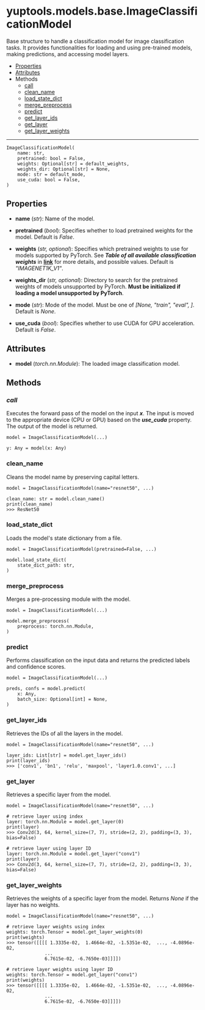 # yuptools.models.base.ImageClassificationModel

Base structure to handle a classification model for image classification tasks.
It provides functionalities for loading and using pre-trained models, making predictions, and accessing model layers.


- [Properties](#properties)
- [Attributes](#attributes)
- Methods
  - [call](#call)
  - [clean_name](#clean_name)
  - [load_state_dict](#load_state_dict)
  - [merge_preprocess](#merge_preprocess)
  - [predict](#predict)
  - [get_layer_ids](#get_layer_ids)
  - [get_layer](#get_layer)
  - [get_layer_weights](#get_layer_weights)


---


```
ImageClassificationModel(
    name: str,
    pretrained: bool = False,
    weights: Optional[str] = default_weights,
    weights_dir: Optional[str] = None,
    mode: str = default_mode,
    use_cuda: bool = False,
)
```

## Properties

- **name** (*str*):
Name of the model.

- **pretrained** (*bool*):
Specifies whether to load pretrained weights for the model.
Default is *False*.

- **weights** (*str, optional*):
Specifies which pretrained weights to use for models supported by PyTorch.
See ***Table of all available classification weights*** in [**link**](https://pytorch.org/vision/stable/models.html) for more details, and possible values.
Default is *"IMAGENET1K_V1"*.

- **weights_dir** (*str, optional*):
Directory to search for the pretrained weights of models unsupported by PyTorch.
**Must be initialized if loading a model unsupported by PyTorch**.

- **mode** (*str*):
Mode of the model.
Must be one of *[None, "train", "eval", ]*.
Default is *None*.

- **use_cuda** (*bool*):
Specifies whether to use CUDA for GPU acceleration.
Default is *False*.


## Attributes

- **model** (*torch.nn.Module*):
The loaded image classification model.


## Methods


### *call*

Executes the forward pass of the model on the input ***x***.
The input is moved to the appropriate device (CPU or GPU) based on the ***use_cuda*** property.
The output of the model is returned.

```
model = ImageClassificationModel(...)

y: Any = model(x: Any)
```


### clean_name

Cleans the model name by preserving capital letters.

```
model = ImageClassificationModel(name="resnet50", ...)

clean_name: str = model.clean_name()
print(clean_name)
>>> ResNet50
```


### load_state_dict

Loads the model's state dictionary from a file.

```
model = ImageClassificationModel(pretrained=False, ...)

model.load_state_dict(
    state_dict_path: str,
)
```


### merge_preprocess

Merges a pre-processing module with the model.

```
model = ImageClassificationModel(...)

model.merge_preprocess(
    preprocess: torch.nn.Module,
)
```


### predict

Performs classification on the input data and returns the predicted labels and confidence scores.

```
model = ImageClassificationModel(...)

preds, confs = model.predict(
    x: Any,
    batch_size: Optional[int] = None,
)
```


### get_layer_ids

Retrieves the IDs of all the layers in the model.

```
model = ImageClassificationModel(name="resnet50", ...)

layer_ids: List[str] = model.get_layer_ids()
print(layer_ids)
>>> ['conv1', 'bn1', 'relu', 'maxpool', 'layer1.0.conv1', ...]
```


### get_layer

Retrieves a specific layer from the model.

```
model = ImageClassificationModel(name="resnet50", ...)

# retrieve layer using index
layer: torch.nn.Module = model.get_layer(0)
print(layer)
>>> Conv2d(3, 64, kernel_size=(7, 7), stride=(2, 2), padding=(3, 3), bias=False)

# retrieve layer using layer ID
layer: torch.nn.Module = model.get_layer("conv1")
print(layer)
>>> Conv2d(3, 64, kernel_size=(7, 7), stride=(2, 2), padding=(3, 3), bias=False)
```


### get_layer_weights

Retrieves the weights of a specific layer from the model.
Returns *None* if the layer has no weights.

```
model = ImageClassificationModel(name="resnet50", ...)

# retrieve layer weights using index
weights: torch.Tensor = model.get_layer_weights(0)
print(weights)
>>> tensor([[[[ 1.3335e-02,  1.4664e-02, -1.5351e-02,  ..., -4.0896e-02,
              ...
              6.7615e-02, -6.7650e-03]]]])

# retrieve layer weights using layer ID
weights: torch.Tensor = model.get_layer("conv1")
print(weights)
>>> tensor([[[[ 1.3335e-02,  1.4664e-02, -1.5351e-02,  ..., -4.0896e-02,
              ...
              6.7615e-02, -6.7650e-03]]]])
```
